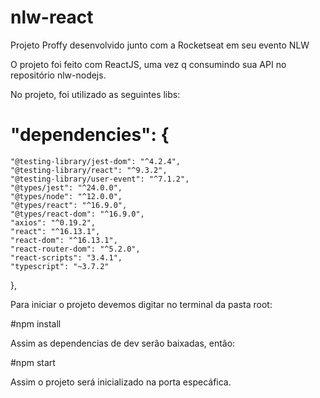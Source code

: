 # nlw-react
Projeto Proffy desenvolvido junto com a Rocketseat em seu evento NLW

O projeto foi feito com ReactJS, uma vez q consumindo sua API no repositório nlw-nodejs.

No projeto, foi utilizado as seguintes libs:

# "dependencies": {
    "@testing-library/jest-dom": "^4.2.4",
    "@testing-library/react": "^9.3.2",
    "@testing-library/user-event": "^7.1.2",
    "@types/jest": "^24.0.0",
    "@types/node": "^12.0.0",
    "@types/react": "^16.9.0",
    "@types/react-dom": "^16.9.0",
    "axios": "^0.19.2",
    "react": "^16.13.1",
    "react-dom": "^16.13.1",
    "react-router-dom": "^5.2.0",
    "react-scripts": "3.4.1",
    "typescript": "~3.7.2"
  },

Para iniciar o projeto devemos digitar no terminal da pasta root:

#npm install

Assim as dependencias de dev serão baixadas, então:

#npm start

Assim o projeto será inicializado na porta especáfica.
